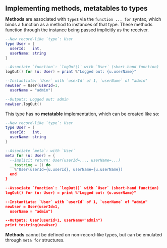 <h2 style="margin:0; line-height:1.1;">Implementing methods, metatables to types</h2>

**Methods** are associated with `type`s via the `function ... for` syntax, which binds a function as a method to instances of that type. These methods function through the instance being passed implicitly as the receiver.

```lua
--New record-like `type`: User
type User = {
  userId:   int,
  userName: string
}

--Associate `function`: `logOut()` with `User` (short-hand function)
logOut() for (u: User) = print %"Logged out: {u.userName}"

--Instantiate: `User` with `userId` of 1, `userName` of "admin"
newUser = User(userId=1,
  userName = "admin")

--Outputs: Logged out: admin
newUser.logOut()
```

This type has no **metatable** implementation, which can be created like so:

```lua
--New record-like `type`: User
type User = {
  userId:   int,
  userName: string
}

--Associate `meta`: with `User`
meta for (u: User) = {
  --Implicit return: User(userId=..., userName=...)
  __tostring = () do
    %"User(userId={u.userId}, userName={u.userName})
  end
}

--Associate `function`: `logOut()` with `User` (short-hand function)
logOut() for (u: User) = print %"Logged out: {u.userName}"

--Instantiate: `User` with `userId` of 1, `userName` of "admin"
newUser = User(userId=1,
  userName = "admin")

--Outputs: User(userId=1, userName="admin")
print tostring(newUser)
```

**Methods** cannot be defined on non-record-like types, but can be emulated through `meta for` structures.